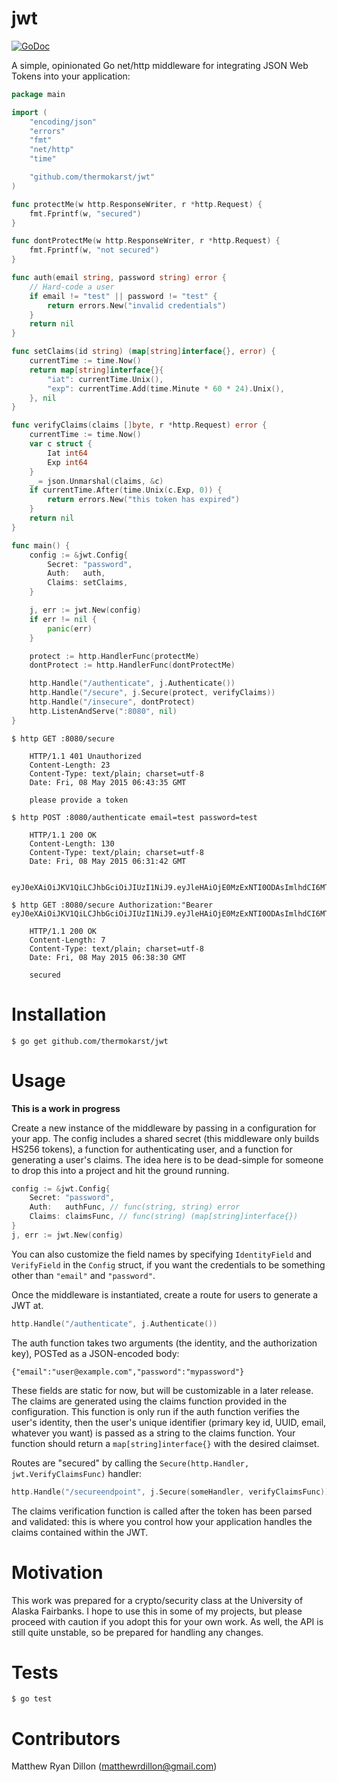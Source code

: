 # jwt

[![GoDoc](https://godoc.org/github.com/thermokarst/jwt?status.svg)](https://godoc.org/github.com/thermokarst/jwt)

A simple, opinionated Go net/http middleware for integrating JSON Web Tokens into
your application:

```go
package main

import (
	"encoding/json"
	"errors"
	"fmt"
	"net/http"
	"time"

	"github.com/thermokarst/jwt"
)

func protectMe(w http.ResponseWriter, r *http.Request) {
	fmt.Fprintf(w, "secured")
}

func dontProtectMe(w http.ResponseWriter, r *http.Request) {
	fmt.Fprintf(w, "not secured")
}

func auth(email string, password string) error {
	// Hard-code a user
	if email != "test" || password != "test" {
		return errors.New("invalid credentials")
	}
	return nil
}

func setClaims(id string) (map[string]interface{}, error) {
	currentTime := time.Now()
	return map[string]interface{}{
		"iat": currentTime.Unix(),
		"exp": currentTime.Add(time.Minute * 60 * 24).Unix(),
	}, nil
}

func verifyClaims(claims []byte, r *http.Request) error {
	currentTime := time.Now()
	var c struct {
		Iat int64
		Exp int64
	}
	_ = json.Unmarshal(claims, &c)
	if currentTime.After(time.Unix(c.Exp, 0)) {
		return errors.New("this token has expired")
	}
	return nil
}

func main() {
	config := &jwt.Config{
		Secret: "password",
		Auth:   auth,
		Claims: setClaims,
	}

	j, err := jwt.New(config)
	if err != nil {
		panic(err)
	}

	protect := http.HandlerFunc(protectMe)
	dontProtect := http.HandlerFunc(dontProtectMe)

	http.Handle("/authenticate", j.Authenticate())
	http.Handle("/secure", j.Secure(protect, verifyClaims))
	http.Handle("/insecure", dontProtect)
	http.ListenAndServe(":8080", nil)
}
```

```shell
$ http GET :8080/secure

    HTTP/1.1 401 Unauthorized
    Content-Length: 23
    Content-Type: text/plain; charset=utf-8
    Date: Fri, 08 May 2015 06:43:35 GMT

    please provide a token

$ http POST :8080/authenticate email=test password=test

    HTTP/1.1 200 OK
    Content-Length: 130
    Content-Type: text/plain; charset=utf-8
    Date: Fri, 08 May 2015 06:31:42 GMT

    eyJ0eXAiOiJKV1QiLCJhbGciOiJIUzI1NiJ9.eyJleHAiOjE0MzExNTI0ODAsImlhdCI6MTQzMTA2NjA4MH0=.UbJmLqOF4bTH/8+o6CrZfoi1Fu7zTDfCV0kwMQyzmos=

$ http GET :8080/secure Authorization:"Bearer eyJ0eXAiOiJKV1QiLCJhbGciOiJIUzI1NiJ9.eyJleHAiOjE0MzExNTI0ODAsImlhdCI6MTQzMTA2NjA4MH0=.UbJmLqOF4bTH/8+o6CrZfoi1Fu7zTDfCV0kwMQyzmos="

    HTTP/1.1 200 OK
    Content-Length: 7
    Content-Type: text/plain; charset=utf-8
    Date: Fri, 08 May 2015 06:38:30 GMT

    secured
```

# Installation

    $ go get github.com/thermokarst/jwt

# Usage

**This is a work in progress**

Create a new instance of the middleware by passing in a configuration for your
app.  The config includes a shared secret (this middleware only builds HS256
tokens), a function for authenticating user, and a function for generating a
user's claims. The idea here is to be dead-simple for someone to drop this into
a project and hit the ground running.

```go
config := &jwt.Config{
    Secret: "password",
    Auth:   authFunc, // func(string, string) error
    Claims: claimsFunc, // func(string) (map[string]interface{})
}
j, err := jwt.New(config)
```

You can also customize the field names by specifying `IdentityField` and
`VerifyField` in the `Config` struct, if you want the credentials to be
something other than `"email"` and `"password"`.

Once the middleware is instantiated, create a route for users to generate a JWT
at.

```go
http.Handle("/authenticate", j.Authenticate())
```

The auth function takes two arguments (the identity, and the authorization
key), POSTed as a JSON-encoded body:

    {"email":"user@example.com","password":"mypassword"}

These fields are static for now, but will be customizable in a later release.
The claims are generated using the claims function provided in the
configuration. This function is only run if the auth function verifies the
user's identity, then the user's unique identifier (primary key id, UUID,
email, whatever you want) is passed as a string to the claims function. Your
function should return a `map[string]interface{}` with the desired claimset.

Routes are "secured" by calling the `Secure(http.Handler, jwt.VerifyClaimsFunc)`
handler:

```go
http.Handle("/secureendpoint", j.Secure(someHandler, verifyClaimsFunc))
```

The claims verification function is called after the token has been parsed and
validated: this is where you control how your application handles the claims
contained within the JWT.

# Motivation

This work was prepared for a crypto/security class at the University of Alaska
Fairbanks.  I hope to use this in some of my projects, but please proceed with
caution if you adopt this for your own work. As well, the API is still quite
unstable, so be prepared for handling any changes.

# Tests

    $ go test

# Contributors

Matthew Ryan Dillon (matthewrdillon@gmail.com)

